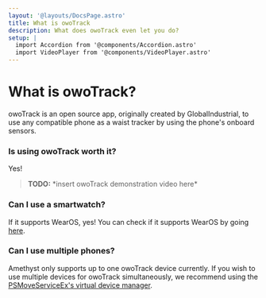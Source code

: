 ```yaml
---
layout: '@layouts/DocsPage.astro'
title: What is owoTrack
description: What does owoTrack even let you do?
setup: | 
  import Accordion from '@components/Accordion.astro'
  import VideoPlayer from '@components/VideoPlayer.astro'
---
```

# What is owoTrack?

owoTrack is an open source app, originally created by GlobalIndustrial, to use any compatible phone as a waist tracker by using the phone's onboard sensors.

### Is using owoTrack worth it?

Yes!

> **TODO:** \*insert owoTrack demonstration video here\*

### Can I use a smartwatch?

If it supports WearOS, yes! You can check if it supports WearOS by going [here](https://wearos.google.com).

### Can I use multiple phones?

Amethyst only supports up to one owoTrack device currently. If you wish to use multiple devices for owoTrack simultaneously, we recommend using the [PSMoveServiceEx's virtual device manager](https://github.com/Timocop/PSMoveServiceEx-Virtual-Device-Manager).

